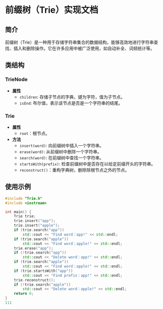 # 前缀树（Trie）实现文档

## 简介
前缀树（Trie）是一种用于存储字符串集合的数据结构，能够高效地进行字符串查找、插入和删除操作。它在许多应用中被广泛使用，如自动补全、词频统计等。

## 类结构
### TrieNode
- **属性**
    - `children`: 存储子节点的字典，键为字符，值为子节点。
    - `isEnd`: 布尔值，表示该节点是否是一个字符串的结尾。

### Trie
- **属性**
    - `root`：根节点。
- **方法**
    - `insert(word)`: 向前缀树中插入一个字符串。
    - `erase(word)`: 从前缀树中删除一个字符串。
    - `search(word)`: 在前缀树中查找一个字符串。
    - `startsWith(prefix)`: 检查前缀树中是否存在以给定前缀开头的字符串。
    - `reconstruct()`：重构字典树，删除除根节点之外的节点。

## 使用示例
```c++
#include "Trie.h"
#include <iostream>

int main() {
    Trie trie;
    trie.insert("app");
    trie.insert("apple");
    if (trie.search("app"))
        std::cout << "Find word：app!" << std::endl;
    if (trie.search("apple"))
        std::cout << "Find word：apple!" << std::endl;
    trie.erase("app");
    if (!trie.search("app"))
        std::cout << "Delete word：app!" << std::endl;
    if (trie.search("apple"))
        std::cout << "Find word：apple!" << std::endl;
    if (trie.startsWith("app"))
        std::cout << "Find prefix：app!" << std::endl;
    trie.reconstruct();
    if (!trie.search("apple"))
        std::cout << "Delete word：apple!" << std::endl;
    return 0;
}
111